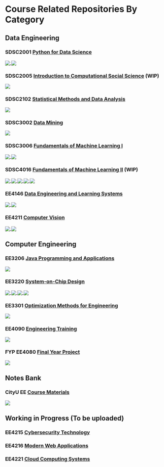 # Course Related Repositories By Category

## Data Engineering

### SDSC2001 [Python for Data Science](http://www.cityu.edu.hk/catalogue/ug/current/course/SDSC2001.htm)

<a href="https://github.com/AlexLeungZ/SDSC2001">
  <img align="center" src="https://github-readme-stats.vercel.app/api/pin/?username=AlexLeungZ&repo=SDSC2001&theme=dracula" />
</a>
<a href="https://github.com/AlexLeungZ/SDSC2001-proj">
  <img align="center" src="https://github-readme-stats.vercel.app/api/pin/?username=AlexLeungZ&repo=SDSC2001-proj&theme=dracula" />
</a>

### SDSC2005 [Introduction to Computational Social Science](https://www.cityu.edu.hk/catalogue/ug/current/course/SDSC2005.htm) (WIP)

<a href="https://github.com/AlexLeungZ/SDSC2005">
  <img align="center" src="https://github-readme-stats.vercel.app/api/pin/?username=AlexLeungZ&repo=SDSC2005&theme=dracula" />
</a>

### SDSC2102 [Statistical Methods and Data Analysis](http://www.cityu.edu.hk/catalogue/ug/current/course/SDSC2102.htm)

<a href="https://github.com/AlexLeungZ/SDSC2102-project">
  <img align="center" src="https://github-readme-stats.vercel.app/api/pin/?username=AlexLeungZ&repo=SDSC2102-project&theme=dracula" />
</a>

### SDSC3002 [Data Mining](http://www.cityu.edu.hk/catalogue/ug/current/course/SDSC3002.htm)

<a href="https://github.com/AlexLeungZ/SDSC3002-proj">
  <img align="center" src="https://github-readme-stats.vercel.app/api/pin/?username=AlexLeungZ&repo=SDSC3002-proj&theme=dracula" />
</a>

### SDSC3006 [Fundamentals of Machine Learning I](http://www.cityu.edu.hk/catalogue/ug/current/course/SDSC3006.htm)

<a href="https://github.com/AlexLeungZ/SDSC3006">
  <img align="center" src="https://github-readme-stats.vercel.app/api/pin/?username=AlexLeungZ&repo=SDSC3006&theme=dracula" />
</a>
<a href="https://github.com/AlexLeungZ/SDSC3006-proj">
  <img align="center" src="https://github-readme-stats.vercel.app/api/pin/?username=AlexLeungZ&repo=SDSC3006-proj&theme=dracula" />
</a>

### SDSC4016 [Fundamentals of Machine Learning II](http://www.cityu.edu.hk/catalogue/ug/current/course/SDSC4016.htm) (WIP)

<a href="https://github.com/AlexLeungZ/SDSC4016">
  <img align="center" src="https://github-readme-stats.vercel.app/api/pin/?username=AlexLeungZ&repo=SDSC4016&theme=dracula" />
</a>
<a href="https://github.com/CityU-SDSC4016-2022/SDSC4016-hw1">
  <img align="center" src="https://github-readme-stats.vercel.app/api/pin/?username=CityU-SDSC4016-2022&repo=SDSC4016-hw1&theme=dracula" />
</a>
<a href="https://github.com/CityU-SDSC4016-2022/SDSC4016-hw2">
  <img align="center" src="https://github-readme-stats.vercel.app/api/pin/?username=CityU-SDSC4016-2022&repo=SDSC4016-hw2&theme=dracula" />
</a>
<a href="https://github.com/CityU-SDSC4016-2022/SDSC4016-hw3">
  <img align="center" src="https://github-readme-stats.vercel.app/api/pin/?username=CityU-SDSC4016-2022&repo=SDSC4016-hw3&theme=dracula" />
</a>
<a href="https://github.com/CityU-SDSC4016-2022/SDSC4016-hw4">
  <img align="center" src="https://github-readme-stats.vercel.app/api/pin/?username=CityU-SDSC4016-2022&repo=SDSC4016-hw4&theme=dracula" />
</a>
<!-- <a href="https://github.com/CityU-SDSC4016-2022/SDSC4016-proj">
  <img align="center" src="https://github-readme-stats.vercel.app/api/pin/?username=CityU-SDSC4016-2022&repo=SDSC4016-proj&theme=dracula" />
</a> -->

### EE4146 [Data Engineering and Learning Systems](http://www.cityu.edu.hk/catalogue/ug/current/course/EE4146.htm)

<a href="https://github.com/AlexLeungZ/EE4146-class-t1">
  <img align="center" src="https://github-readme-stats.vercel.app/api/pin/?username=AlexLeungZ&repo=EE4146-class-t1&theme=dracula" />
</a>
<a href="https://github.com/AlexLeungZ/EE4146-class-t2">
  <img align="center" src="https://github-readme-stats.vercel.app/api/pin/?username=AlexLeungZ&repo=EE4146-class-t2&theme=dracula" />
</a>

### EE4211 [Computer Vision](http://www.cityu.edu.hk/catalogue/ug/current/course/EE4211.htm)

<a href="https://github.com/AlexLeungZ/EE4211-det">
  <img align="center" src="https://github-readme-stats.vercel.app/api/pin/?username=AlexLeungZ&repo=EE4211-det&theme=dracula" />
</a>
<a href="https://github.com/AlexLeungZ/EE4211-seg">
  <img align="center" src="https://github-readme-stats.vercel.app/api/pin/?username=AlexLeungZ&repo=EE4211-seg&theme=dracula" />
</a>

## Computer Engineering

### EE3206 [Java Programming and Applications](http://www.cityu.edu.hk/catalogue/ug/current/course/EE3206.htm)

<a href="https://github.com/AlexLeungZ/EE3206">
  <img align="center" src="https://github-readme-stats.vercel.app/api/pin/?username=AlexLeungZ&repo=EE3206&theme=dracula" />
</a>

### EE3220 [System-on-Chip Design](http://www.cityu.edu.hk/catalogue/ug/current/course/EE3220.htm)

<a href="https://github.com/AlexLeungZ/EE3220-lab1">
  <img align="center" src="https://github-readme-stats.vercel.app/api/pin/?username=AlexLeungZ&repo=EE3220-lab1&theme=dracula" />
</a>
<a href="https://github.com/AlexLeungZ/EE3220-lab1_b">
  <img align="center" src="https://github-readme-stats.vercel.app/api/pin/?username=AlexLeungZ&repo=EE3220-lab1_b&theme=dracula" />
</a>
<a href="https://github.com/AlexLeungZ/EE3220-lab2">
  <img align="center" src="https://github-readme-stats.vercel.app/api/pin/?username=AlexLeungZ&repo=EE3220-lab2&theme=dracula" />
</a>
<a href="https://github.com/AlexLeungZ/EE3220-lab2_b">
  <img align="center" src="https://github-readme-stats.vercel.app/api/pin/?username=AlexLeungZ&repo=EE3220-lab2_b&theme=dracula" />
</a>

### EE3301 [Optimization Methods for Engineering](http://www.cityu.edu.hk/catalogue/ug/current/course/EE3301.htm)

<a href="https://github.com/AlexLeungZ/EE3301">
  <img align="center" src="https://github-readme-stats.vercel.app/api/pin/?username=AlexLeungZ&repo=EE3301&theme=dracula" />
</a>

### EE4090 [Engineering Training](http://www.cityu.edu.hk/catalogue/ug/current/course/ee4090.htm)

<a href="https://github.com/AlexLeungZ/EE4090-M2">
  <img align="center" src="https://github-readme-stats.vercel.app/api/pin/?username=AlexLeungZ&repo=EE4090-M2&theme=dracula" />
</a>

### FYP EE4080 [Final Year Project](http://www.cityu.edu.hk/catalogue/ug/current/course/EE4080.htm)

<a href="https://github.com/CityU-22-EEFYP/Solidity-Tutorials">
  <img align="center" src="https://github-readme-stats.vercel.app/api/pin/?username=CityU-22-EEFYP&repo=Solidity-Tutorials&theme=dracula" />
</a>

## Notes Bank

### CityU EE [Course Materials](https://github.com/CityuSource/EE-Notes)

<a href="https://github.com/AlexLeungZ/EE-Notes">
  <img align="center" src="https://github-readme-stats.vercel.app/api/pin/?username=CityuSource&repo=EE-Notes&theme=dracula" />
</a>

## Working in Progress (To be uploaded)

### EE4215 [Cybersecurity Technology](http://www.cityu.edu.hk/catalogue/ug/current/course/EE4215.htm)

### EE4216 [Modern Web Applications](http://www.cityu.edu.hk/catalogue/ug/current/course/EE4216.htm)

### EE4221 [Cloud Computing Systems](http://www.cityu.edu.hk/catalogue/ug/current/course/EE4221.htm)
